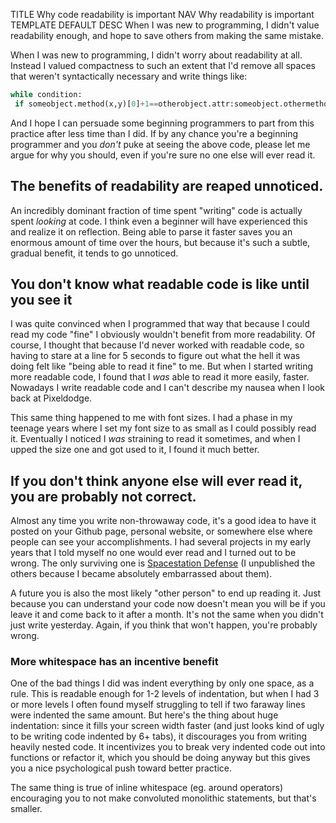 TITLE Why code readability is important
NAV Why readability is important
TEMPLATE DEFAULT
DESC When I was new to programming, I didn't value readability enough, and hope to save others from making the same mistake.

When I was new to programming, I didn't worry about readability at all. Instead I valued compactness to such an extent that I'd remove all spaces that weren't syntactically necessary and write things like:
```python
while condition:
 if someobject.method(x,y)[0]+1==otherobject.attr:someobject.othermethod()
```
And I hope I can persuade some beginning programmers to part from this practice after less time than I did. If by any chance you're a beginning programmer and you *don't* puke at seeing the above code, please let me argue for why you should, even if you're sure no one else will ever read it.

## The benefits of readability are reaped unnoticed.

An incredibly dominant fraction of time spent "writing" code is actually spent *looking* at code. I think even a beginner will have experienced this and realize it on reflection. Being able to parse it faster saves you an enormous amount of time over the hours, but because it's such a subtle, gradual benefit, it tends to go unnoticed.

## You don't know what readable code is like until you see it

I was quite convinced when I programmed that way that because I could read my code "fine" I obviously wouldn't benefit from more readability. Of course, I thought that because I'd never worked with readable code, so having to stare at a line for 5 seconds to figure out what the hell it was doing felt like "being able to read it fine" to me. But when I started writing more readable code, I found that I *was* able to read it more easily, faster. Nowadays I write readable code and I can't describe my nausea when I look back at Pixeldodge.

This same thing happened to me with font sizes. I had a phase in my teenage years where I set my font size to as small as I could possibly read it. Eventually I noticed I *was* straining to read it sometimes, and when I upped the size one and got used to it, I found it much better.

## If you don't think anyone else will ever read it, you are probably not correct.

Almost any time you write non-throwaway code, it's a good idea to have it posted on your Github page, personal website, or somewhere else where people can see your accomplishments. I had several projects in my early years that I told myself no one would ever read and I turned out to be wrong. The only surviving one is [Spacestation Defense](https://github.com/yujiri8/spacestation-defense) (I unpublished the others because I became absolutely embarrassed about them).

A future you is also the most likely "other person" to end up reading it. Just because you can understand your code now doesn't mean you will be if you leave it and come back to it after a month. It's not the same when you didn't just write yesterday. Again, if you think that won't happen, you're probably wrong.

### More whitespace has an incentive benefit

One of the bad things I did was indent everything by only one space, as a rule. This is readable enough for 1-2 levels of indentation, but when I had 3 or more levels I often found myself struggling to tell if two faraway lines were indented the same amount. But here's the thing about huge indentation: since it fills your screen width faster (and just looks kind of ugly to be writing code indented by 6+ tabs), it discourages you from writing heavily nested code. It incentivizes you to break very indented code out into functions or refactor it, which you should be doing anyway but this gives you a nice psychological push toward better practice.

The same thing is true of inline whitespace (eg. around operators) encouraging you to not make convoluted monolithic statements, but that's smaller.
